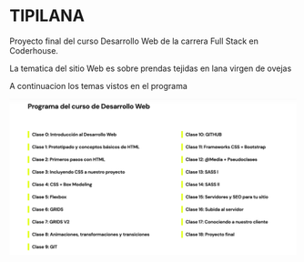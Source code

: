 # TIPILANA

Proyecto final del curso Desarrollo Web de la carrera Full Stack en Coderhouse.

La tematica del sitio Web es sobre prendas tejidas en lana virgen de ovejas

A continuacion los temas vistos en el programa

![Screenshot](./images/temas.png)

